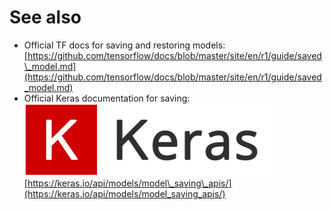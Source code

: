 # See also

* Official TF docs for saving and restoring models: [https://github.com/tensorflow/docs/blob/master/site/en/r1/guide/saved\_model.md](https://github.com/tensorflow/docs/blob/master/site/en/r1/guide/saved_model.md)
* Official Keras documentation for saving: ![](../.gitbook/assets/keras.png) [https://keras.io/api/models/model\_saving\_apis/](https://keras.io/api/models/model_saving_apis/)

